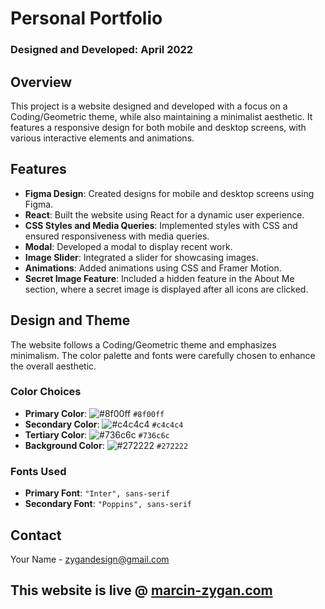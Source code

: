 # Personal Portfolio

### Designed and Developed: April 2022

## Overview

This project is a website designed and developed with a focus on a Coding/Geometric theme, while also maintaining a minimalist aesthetic. It features a responsive design for both mobile and desktop screens, with various interactive elements and animations.

## Features

- **Figma Design**: Created designs for mobile and desktop screens using Figma.
- **React**: Built the website using React for a dynamic user experience.
- **CSS Styles and Media Queries**: Implemented styles with CSS and ensured responsiveness with media queries.
- **Modal**: Developed a modal to display recent work.
- **Image Slider**: Integrated a slider for showcasing images.
- **Animations**: Added animations using CSS and Framer Motion.
- **Secret Image Feature**: Included a hidden feature in the About Me section, where a secret image is displayed after all icons are clicked.

## Design and Theme

The website follows a Coding/Geometric theme and emphasizes minimalism. The color palette and fonts were carefully chosen to enhance the overall aesthetic.

### Color Choices

- **Primary Color**: ![#8f00ff](https://via.placeholder.com/10/8f00ff/000000?text=+) `#8f00ff`
- **Secondary Color**: ![#c4c4c4](https://via.placeholder.com/10/c4c4c4/000000?text=+) `#c4c4c4`
- **Tertiary Color**: ![#736c6c](https://via.placeholder.com/10/736c6c/000000?text=+) `#736c6c`
- **Background Color**: ![#272222](https://via.placeholder.com/10/272222/000000?text=+) `#272222`

### Fonts Used

- **Primary Font**: `"Inter", sans-serif`
- **Secondary Font**: `"Poppins", sans-serif`



## Contact

Your Name - [zygandesign@gmail.com](mailto:zygandesign@gmail.com)


## This website is live @ <a href="https://marcin-zygan.com">marcin-zygan.com</a>
